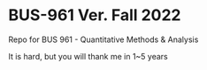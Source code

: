 # BUS-961 Ver. Fall 2022



Repo for BUS 961 - Quantitative Methods  &amp; Analysis

It is hard, but you will thank me in 1~5 years


